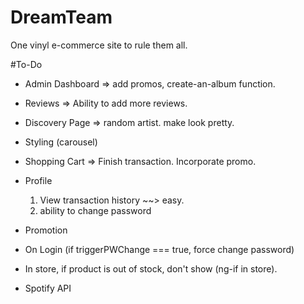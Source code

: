 # DreamTeam
One vinyl e-commerce site to rule them all.

#To-Do
  - Admin Dashboard	=> add promos, create-an-album function.

  - Reviews	=> Ability to add more reviews.

  - Discovery Page => random artist. make look pretty.	

  - Styling	(carousel)	

  - Shopping Cart	=> Finish transaction. Incorporate promo.	

  - Profile					
  	1) View transaction history ~~> easy.
  	2) ability to change password

  - Promotion 	
  - On Login (if triggerPWChange === true, force change password)
  - In store, if product is out of stock, don't show (ng-if in store).
  
  - Spotify API				
   
